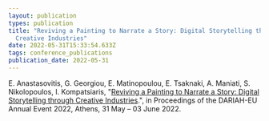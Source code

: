 ```yaml
---
layout: publication
types: publication
title: "Reviving a Painting to Narrate a Story: Digital Storytelling through
  Creative Industries"
date: 2022-05-31T15:33:54.633Z
tags: conference_publications
publication_date: 2022-05-31
---
```

E. Anastasovitis, G. Georgiou, E. Matinopoulou, E. Tsaknaki, A. Maniati, S. Nikolopoulos, I. Kompatsiaris, "[Reviving a Painting to Narrate a Story: Digital Storytelling through Creative Industries](https://zenodo.org/records/6720075).", in Proceedings of the DARIAH-EU Annual Event 2022, Athens, 31 May – 03 June 2022.